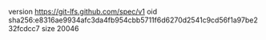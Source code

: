 version https://git-lfs.github.com/spec/v1
oid sha256:e8316ae9934afc3da4fb954cbb5711f6d6270d2541c9cd56f1a97be232fcdcc7
size 20046
